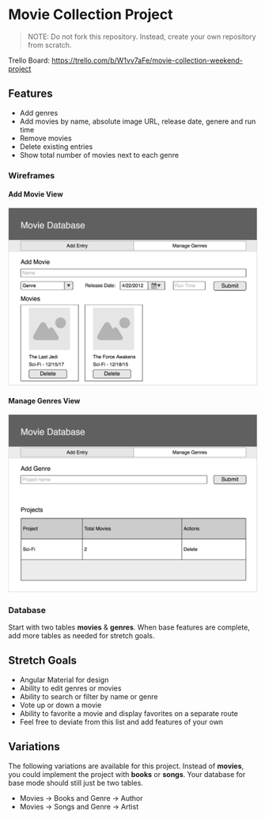 # Movie Collection Project

> NOTE: Do not fork this repository. Instead, create your own repository from scratch.

Trello Board: https://trello.com/b/W1vv7aFe/movie-collection-weekend-project

## Features

- Add genres
- Add movies by name, absolute image URL, release date, genere and run time
- Remove movies
- Delete existing entries
- Show total number of movies next to each genre

### Wireframes

#### Add Movie View

![Add Entry Page](page-one.png)

#### Manage Genres View

![Add Entry Page](page-two.png)

### Database

Start with two tables **movies** & **genres**. When base features are complete, add more tables as needed for stretch goals.

## Stretch Goals

- Angular Material for design
- Ability to edit genres or movies
- Ability to search or filter by name or genre
- Vote up or down a movie
- Ability to favorite a movie and display favorites on a separate route
- Feel free to deviate from this list and add features of your own

## Variations

The following variations are available for this project. Instead of **movies**, you could implement the project with **books** or **songs**. Your database for base mode should still just be two tables.

- Movies -> Books and Genre -> Author
- Movies -> Songs and Genre -> Artist

